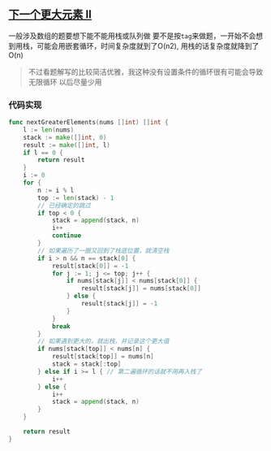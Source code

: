 ## [下一个更大元素 II](https://leetcode-cn.com/problems/next-greater-element-ii/)

一般涉及数组的题要想下能不能用栈或队列做  要不是按`tag`来做题，一开始不会想到用栈，可能会用嵌套循环，时间复杂度就到了O(n2), 用栈的话复杂度就降到了O(n)



> 不过看题解写的比较简洁优雅，我这种没有设置条件的循环很有可能会导致无限循环 以后尽量少用

### 代码实现

```go
func nextGreaterElements(nums []int) []int {
	l := len(nums)
	stack := make([]int, 0)
	result := make([]int, l)
	if l == 0 {
		return result
	}
	i := 0
	for {
		n := i % l
		top := len(stack) - 1
		// 已经确定的跳过
		if top < 0 {
			stack = append(stack, n)
			i++
			continue
		}
		// 如果遍历了一圈又回到了栈底位置，就清空栈
		if i > n && n == stack[0] {
			result[stack[0]] = -1
			for j := 1; j <= top; j++ {
				if nums[stack[j]] < nums[stack[0]] {
					result[stack[j]] = nums[stack[0]]
				} else {
					result[stack[j]] = -1
				}
			}
			break
		}
		// 如果遇到更大的，就出栈，并记录这个更大值
		if nums[stack[top]] < nums[n] {
			result[stack[top]] = nums[n]
			stack = stack[:top]
		} else if i >= l { // 第二遍循环的话就不用再入栈了
			i++
		} else {
			i++
			stack = append(stack, n)
		}
	}

	return result
}
```

